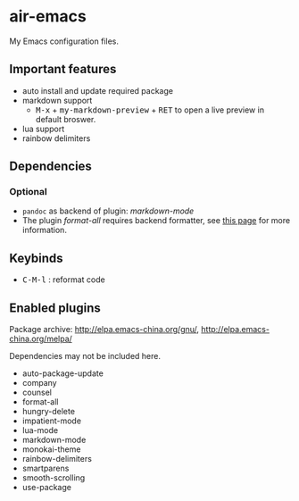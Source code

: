# air-emacs

My Emacs configuration files.

## Important features

- auto install and update required package
- markdown support
  - <kbd>M-x</kbd> + <kbd>my-markdown-preview</kbd> + <kbd>RET</kbd> to open a live preview in default broswer.
- lua support
- rainbow delimiters

## Dependencies

### Optional

- `pandoc` as backend of plugin: _markdown-mode_
- The plugin _format-all_ requires backend formatter, see [this page](https://github.com/lassik/emacs-format-all-the-code#supported-languages) for more information.

## Keybinds

- <kbd>C-M-l</kbd> : reformat code

## Enabled plugins

Package archive: http://elpa.emacs-china.org/gnu/, http://elpa.emacs-china.org/melpa/

Dependencies may not be included here.

- auto-package-update
- company
- counsel
- format-all
- hungry-delete
- impatient-mode
- lua-mode
- markdown-mode
- monokai-theme
- rainbow-delimiters
- smartparens
- smooth-scrolling
- use-package

